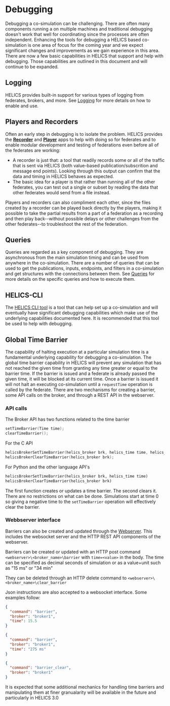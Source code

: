 # Debugging

Debugging a co-simulation can be challenging. There are often many components running a on multiple machines and traditional debugging doesn't work that well for coordinating since the processes are often independent.
Enhancing the tools for debugging a HELICS based co-simulation is one area of focus for the coming year and we expect significant changes and improvements as we gain experience in this area. There are now a few basic capabilities in HELICS that support and help with debugging. Those capabilities are outlined in this document and will continue to be expanded.

## Logging
HELICS provides built-in support for various types of logging from federates, brokers, and more. See [Logging](./logging.md) for more details on how to enable and use.

## Players and Recorders
Often an early step in debugging is to isolate the problem. HELICS provides the [**Recorder**](../apps/Recorder.md) and [**Player**](../apps/Player.md) apps to help with doing so for federates and to enable modular development and testing of federations even before all of the federates are working:
* A recorder is just that: a tool that readily records some or all of the traffic that is sent via HELICS (both value-based publication/subscrition and message end points). Looking through this output can confirm that the data and timing in HELICS behaves as expected.
* The basic idea for a player is that rather than running all of the other federates, you can test out a single or subset by reading the data that other federates would send from a file instead. 

Players and recorders can also compliment each other, since the files created by a recorder can be played back directly by the players, making it possible to take the partial results from a part of a federation as a recording and then play back--without possible delays or other challenges from the other federates--to troubleshoot the rest of the federation.


## Queries

Queries are regarded as a key component of debugging. They are asynchronous from the main simulation timing and can be used from anywhere in the co-simulation. There are a number of queries that can be used to get the publications, inputs, endpoints, and filters in a co-simulation and get structures with the connections between them. See [Queries](./queries.md) for more details on the specific queries and how to execute them.

## HELICS-CLI

The [HELICS CLI tool](./helics_cli.md) is a tool that can help set up a co-simulation and will eventually have significant debugging capabilities which make use of the underlying capabilities documented here. It is recommended that this tool be used to help with debugging.

## Global Time Barrier

The capability of halting execution at a particular simulation time is a fundamental underlying capability for debugging a co-simulation. The global time barrier capability in HELICS will prevent any simulation that has not reached the given time from granting any time greater or equal to the barrier time. If the barrier is issued and a federate is already passed the given time, it will be blocked at its current time. Once a barrier is issued it will not halt an executing co-simulation until a `requestTime` operation is called by the federate. There are two mechanisms for creating a barrier, some API calls on the broker, and through a REST API in the webserver.

### API calls

The Broker API has two functions related to the time barrier

```c++
setTimeBarrier(Time time);
clearTimeBarrier();
```

For the C API

```C
helicsBrokerSetTimeBarrier(helics_broker brk, helics_time time, helics_error *err);
helicsBrokerClearTimeBarrier(helics_broker brk);
```

For Python and the other language API's

```python
helicsBrokerSetTimeBarrier(helics_broker brk, helics_time time)
helicsBrokerClearTimeBarrier(helics_broker brk)
```

The first function creates or updates a time barrier.
The second clears it. There are no restrictions on what can be done. Simulations start at time 0 so giving a negative time to the `setTimeBarrier` operation will effectively clear the barrier.

### Webbserver interface

Barriers can also be created and updated through the [Webserver](./webserver.md). This includes the websocket server and the HTTP REST API components of the webserver.

Barriers can be created or updated with an HTTP post command
`<webserver>\<broker_name>\barrier` with `time=<value>` in the body. The time can be specified as decimal seconds of simulation or as a value+unit such as "15 ms" or "34 min"

They can be deleted through an HTTP delete command to `<webserver>\<broker_name>\clear_barrier`

Json instructions are also accepted to a websocket interface. Some examples follow:

```json
{
  "command": "barrier",
  "broker": "broker1",
  "time": 15.5
}
```

```json
{
  "command": "barrier",
  "broker": "broker1",
  "time": "275 ms"
}
```

```json
{
  "command": "barrier_clear",
  "broker": "broker1"
}
```

It is expected that some additional mechanics for handling time barriers and manipulating them at finer granualarity will be available in the future and particularly in HELICS 3.0

